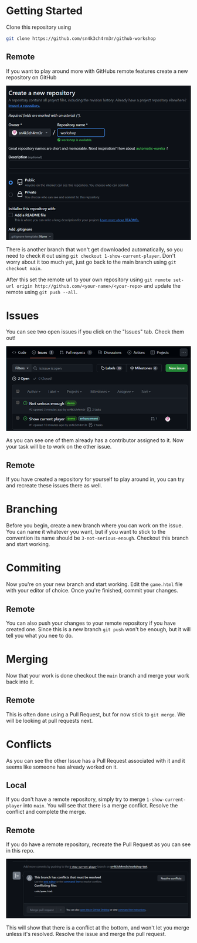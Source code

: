 # Getting Started
Clone this repository using 
```sh
git clone https://github.com/sn4k3ch4rm3r/github-workshop
```

## Remote
If you want to play around more with GitHubs remote features create a new repository on GitHub 

![new github repo](images/new-repo.png)

There is another branch that won't get downloaded automatically, so you need to check it out using `git checkout 1-show-current-player`. Don't worry about it too much yet, just go back to the main branch using `git checkout main`.

After this set the remote url to your own repository using `git remote set-url origin http://github.com/<your-name>/<your-repo>` and update the remote using `git push --all`.

# Issues
You can see two open issues if you click on the "Issues" tab. Check them out!

![issues](images/demo-issues.png)

As you can see one of them already has a contributor assigned to it. Now your task will be to work on the other issue.

## Remote
If you have created a repository for yourself to play around in, you can try and recreate these issues there as well.

# Branching
Before you begin, create a new branch where you can work on the issue. You can name it whatever you want, but if you want to stick to the convention its name should be `3-not-serious-enough`. Checkout this branch and start working.

# Commiting
Now you're on your new branch and start working. Edit the `game.html` file with your editor of choice. Once you're finished, commit your changes.

## Remote
You can also push your changes to your remote repository if you have created one. Since this is a new branch `git push` won't be enough, but it will tell you what you nee to do.

# Merging
Now that your work is done checkout the `main` branch and merge your work back into it.

## Remote
This is often done using a Pull Request, but for now stick to `git merge`. We will be looking at pull requests next.

# Conflicts
As you can see the other Issue has a Pull Request associated with it and it seems like someone has already worked on it.

## Local
If you don't have a remote repository, simply try to merge `1-show-current-player` into `main`. You will see that there is a merge conflict. Resolve the conflict and complete the merge. 

## Remote
If you do have a remote repository, recreate the Pull Request as you can see in this repo.

![pull conflict](images/pull-conflict.png)

This will show that there is a conflict at the bottom, and won't let you merge unless it's resolved. Resolve the issue and merge the pull request.
